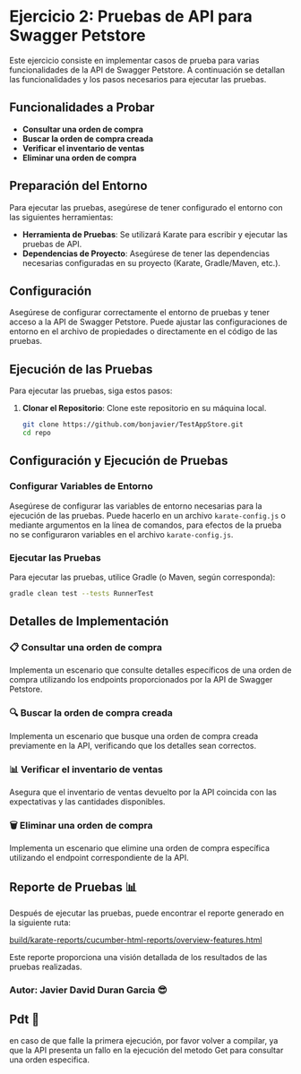 # Ejercicio 2: Pruebas de API para Swagger Petstore

Este ejercicio consiste en implementar casos de prueba para varias funcionalidades de la API de Swagger Petstore. A continuación se detallan las funcionalidades y los pasos necesarios para ejecutar las pruebas.

## Funcionalidades a Probar

- **Consultar una orden de compra**
- **Buscar la orden de compra creada**
- **Verificar el inventario de ventas**
- **Eliminar una orden de compra**

## Preparación del Entorno

Para ejecutar las pruebas, asegúrese de tener configurado el entorno con las siguientes herramientas:

- **Herramienta de Pruebas**: Se utilizará Karate para escribir y ejecutar las pruebas de API.
- **Dependencias de Proyecto**: Asegúrese de tener las dependencias necesarias configuradas en su proyecto (Karate, Gradle/Maven, etc.).

## Configuración

Asegúrese de configurar correctamente el entorno de pruebas y tener acceso a la API de Swagger Petstore. Puede ajustar las configuraciones de entorno en el archivo de propiedades o directamente en el código de las pruebas.

## Ejecución de las Pruebas

Para ejecutar las pruebas, siga estos pasos:

1. **Clonar el Repositorio**: Clone este repositorio en su máquina local.

   ```bash
   git clone https://github.com/bonjavier/TestAppStore.git
   cd repo
## Configuración y Ejecución de Pruebas

### Configurar Variables de Entorno

Asegúrese de configurar las variables de entorno necesarias para la ejecución de las pruebas. Puede hacerlo en un archivo `karate-config.js` o mediante argumentos en la línea de comandos, para efectos de la prueba no se configuraron variables en el archivo `karate-config.js`.

### Ejecutar las Pruebas

Para ejecutar las pruebas, utilice Gradle (o Maven, según corresponda):
```bash
gradle clean test --tests RunnerTest
```

## Detalles de Implementación

### 📋 Consultar una orden de compra
Implementa un escenario que consulte detalles específicos de una orden de compra utilizando los endpoints proporcionados por la API de Swagger Petstore.

### 🔍 Buscar la orden de compra creada
Implementa un escenario que busque una orden de compra creada previamente en la API, verificando que los detalles sean correctos.

### 📊 Verificar el inventario de ventas
Asegura que el inventario de ventas devuelto por la API coincida con las expectativas y las cantidades disponibles.

### 🗑️ Eliminar una orden de compra
Implementa un escenario que elimine una orden de compra específica utilizando el endpoint correspondiente de la API.

## Reporte de Pruebas 📊

Después de ejecutar las pruebas, puede encontrar el reporte generado en la siguiente ruta:

[build/karate-reports/cucumber-html-reports/overview-features.html](build/karate-reports/cucumber-html-reports/overview-features.html)

Este reporte proporciona una visión detallada de los resultados de las pruebas realizadas.

### Autor: Javier David Duran Garcia 😎

## Pdt 🫣 
en caso de que falle la primera ejecución, por favor volver a compilar, ya que la API presenta un fallo en la ejecución del metodo Get para consultar una orden especifica. 
